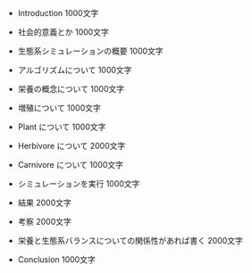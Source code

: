 - Introduction 1000文字
- 社会的意義とか 1000文字

- 生態系シミュレーションの概要 1000文字
- アルゴリズムについて 1000文字
- 栄養の概念について 1000文字
- 増殖について 1000文字
- Plant について 1000文字
- Herbivore について 2000文字
- Carnivore について 1000文字
- シミュレーションを実行 1000文字

- 結果 2000文字

- 考察 2000文字
- 栄養と生態系バランスについての関係性があれば書く 2000文字

- Conclusion 1000文字
